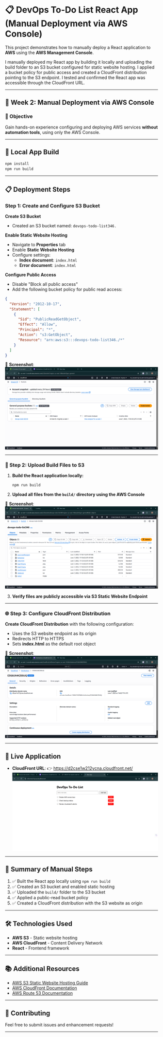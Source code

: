 # 📋 DevOps To-Do List React App (Manual Deployment via AWS Console)

This project demonstrates how to manually deploy a React application to **AWS** using the **AWS Management Console**.

I manually deployed my React app by building it locally and uploading the build folder to an S3 bucket configured for static website hosting. I applied a bucket policy for public access and created a CloudFront distribution pointing to the S3 endpoint. I tested and confirmed the React app was accessible through the CloudFront URL.

---

## 📌 Week 2: Manual Deployment via AWS Console

### 🎯 Objective
Gain hands-on experience configuring and deploying AWS services **without automation tools**, using only the AWS Console.

---

## 🚀 Local App Build

```bash
npm install
npm run build
```

---

## 📋 Deployment Steps

### Step 1: Create and Configure S3 Bucket

**Create S3 Bucket**
* Created an S3 bucket named: `devops-todo-list346.`

**Enable Static Website Hosting**
* Navigate to **Properties** tab
* Enable **Static Website Hosting**
* Configure settings:
  * **Index document**: `index.html`
  * **Error document**: `index.html`

**Configure Public Access**
* Disable "Block all public access"
* Add the following bucket policy for public read access:

```json
{
  "Version": "2012-10-17",
  "Statement": [
    {
      "Sid": "PublicReadGetObject",
      "Effect": "Allow",
      "Principal": "*",
      "Action": "s3:GetObject",
      "Resource": "arn:aws:s3:::devops-todo-list346./*"
    }
  ]
}
```

📸 **Screenshot**:  ![Screenshot](/images/S31.png)


---

### 📁 Step 2: Upload Build Files to S3

1. **Build the React application locally:**
   ```bash
   npm run build
   ```

2. **Upload all files from the `build/` directory using the AWS Console**

📸 **Screenshot**:  ![Screenshot](/images/s3bucket.png)

3. **Verify files are publicly accessible via S3 Static Website Endpoint**

---

### 🌐 Step 3: Configure CloudFront Distribution

**Create CloudFront Distribution** with the following configuration:
* Uses the S3 website endpoint as its origin
* Redirects HTTP to HTTPS
* Sets **index.html** as the default root object

📸 **Screenshot**:![CloudFront Setup](/images/cloudfront.png)

---

## 🔗 Live Application

* **CloudFront URL**: 👉 https://d2cse1w212ycna.cloudfront.net/ 
![CloudFront URL](/images/react3.png)

---

## 📝 Summary of Manual Steps

1. ✅ Built the React app locally using `npm run build`
2. ✅ Created an S3 bucket and enabled static hosting
3. ✅ Uploaded the `build/` folder to the S3 bucket
4. ✅ Applied a public-read bucket policy
5. ✅ Created a CloudFront distribution with the S3 website as origin


---

## 🛠️ Technologies Used

* **AWS S3** - Static website hosting
* **AWS CloudFront** - Content Delivery Network
* **React** - Frontend framework

---

## 📚 Additional Resources

* [AWS S3 Static Website Hosting Guide](https://docs.aws.amazon.com/AmazonS3/latest/userguide/WebsiteHosting.html)
* [AWS CloudFront Documentation](https://docs.aws.amazon.com/cloudfront/)
* [AWS Route 53 Documentation](https://docs.aws.amazon.com/route53/)

---

## 🤝 Contributing

Feel free to submit issues and enhancement requests!

---
